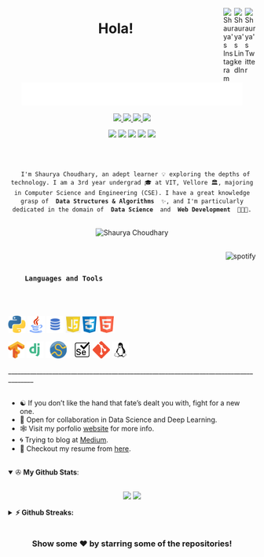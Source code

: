 <a href="https://twitter.com/shaurya_src" target="_blank" rel="nofollow"><img align="right" alt="Shaurya's Twitter" width="22px" src="https://cdn.jsdelivr.net/npm/simple-icons@v3/icons/twitter.svg" /></a><a href="https://www.linkedin.com/in/shaurya-src/" target="_blank" rel="nofollow"><img align="right" alt="Shaurya's LinkedIn" width="22px" src="https://cdn.jsdelivr.net/npm/simple-icons@v3/icons/linkedin.svg" /></a><a href="https://www.instagram.com/shaurya_src/" target="_blank" rel="nofollow"><img align="right" alt="Shaurya's Instagram" width="22px" src="https://cdn.jsdelivr.net/npm/simple-icons@v3/icons/instagram.svg" /></a>

<h1 align="center">Hola!</h1>

<p align="center">
  <a href="https://github.com/shaurya-src" target="_blank">
    <img src="https://github.com/shaurya-src/shaurya-src/blob/main/Assets/Hello%20world.gif" width="450">
  </a>
</p>

<p align="center">
  <a href="https://www.shauryasrc.com" target="_blank">
    <img src="https://img.shields.io/badge/WWW.-shauryasrc.com-critical?style=flat-square&logo=saltstack&logoColor=white">
  </a>
  <a href="https://en.wikipedia.org/wiki/Homo_sapiens" target="_blank">
    <img src="https://img.shields.io/badge/Species-Homo_sapiens-success?style=flat-square&logo=mailchimp&logoColor=white">
  </a>
  <a href="https://en.wikipedia.org/wiki/Life" target="_blank">
    <img src="https://img.shields.io/badge/Status-Stable-success?style=flat-square&logo=gravatar&logoColor=white">
  </a>
  <a href="https://en.wikipedia.org/wiki/Computer_science" target="_blank">
    <img src="https://img.shields.io/badge/My%20jam-Computer%20Science-critical?style=flat-square&logo=electron&logoColor=white">
  </a>
</p>

<p align="center">
  <img src="https://img.shields.io/badge/Windows-10-292e33?style=flat-square&logo=microsoft&logoColor=ffffff">
  <img src="https://img.shields.io/badge/Linux-Kali-292e33?style=flat-square&logo=Arch-Linux&logoColor=ffffff">
  <img src="https://img.shields.io/badge/IDE-PyCharm-292e33?style=flat-square&logo=PyCharm&logoColor=fff">
  <img src="https://img.shields.io/badge/BROWSER-Edge-292e33?style=flat-square&logo=Microsoft-Edge">
  <img src="https://img.shields.io/badge/BROWSER-Tor-292e33?style=flat-square&logo=Tor-Project">
</p>

<br>

<p align="center">
  <code>
  I'm Shaurya Choudhary, an adept learner 💡 exploring the depths of technology. I am a 3rd year undergrad 🎓 at VIT, Vellore 🏛, majoring in Computer Science and Engineering (CSE). I have a great knowledge grasp of <strong> Data Structures & Algorithms </strong> ✨, and I'm particularly dedicated in the domain of <strong> Data Science </strong> and <strong> Web Development </strong> 👨🏻‍💻.
  </code>
</p>

<p align="center">
  <img src="https://komarev.com/ghpvc/?username=shaurya-src" alt="Shaurya Choudhary" />
</p>

<br>

<a href="https://github.com/kittinan/spotify-github-profile" target="blank">
  <img align="right"
    src="https://spotify-github-profile.vercel.app/api/view?uid=214zuzj6g7ndx46cmed74tymq&cover_image=true&theme=default"
    alt="spotify" />
</a>

<h3>
  <code>
    Languages and Tools
  </code>
</h3>

<br>

<p>
  <code><img height="35" src="https://github.com/shaurya-src/shaurya-src/blob/main/Assets/python.png" alt="python"></code>
  <code><img height="35" src="https://github.com/shaurya-src/shaurya-src/blob/main/Assets/java.png" alt="java"></code>
  <code><img height="35" src="https://github.com/shaurya-src/shaurya-src/blob/main/Assets/sql.png" alt="sql"></code>
  <code><img height="35" src="https://github.com/shaurya-src/shaurya-src/blob/main/Assets/js.png" alt="js"></code>
  <code><img height="35" src="https://github.com/shaurya-src/shaurya-src/blob/main/Assets/css.png" alt="css"></code>
  <code><img height="35" src="https://github.com/shaurya-src/shaurya-src/blob/main/Assets/html.png" alt="html"></code>
</p>

<p>
<code><img height="35" src="https://github.com/shaurya-src/shaurya-src/blob/main/Assets/Tensorflow.png" alt="Tensorflow"></code>
<code><img height="35" src="https://github.com/shaurya-src/shaurya-src/blob/main/Assets/django.png" alt="Django"></code>
<code><img height="35" src="https://github.com/shaurya-src/shaurya-src/blob/main/Assets/scipy.png" alt="scipy"></code>
<code><img height="35" src="https://github.com/shaurya-src/shaurya-src/blob/main/Assets/selenium.png" alt="selenium"></code>
<code><img height="35" src="https://github.com/shaurya-src/shaurya-src/blob/main/Assets/git.png" alt="git"></code>
<code><img height="35" src="https://github.com/shaurya-src/shaurya-src/blob/main/Assets/linux.png" alt="linux"></code>
</p>
______________________________________________________________________________________

<br>
<br>

- ☯️ If you don’t like the hand that fate’s dealt you with, fight for a new one. <br>
- 🤝 Open for collaboration in Data Science and Deep Learning. <br>
- 🕸️ Visit my porfolio [website](https://www.shauryasrc.com/) for more info. <br>
- 🌀 Trying to blog at [Medium](https://shaurya-src.medium.com/). <br>
- 📃 Checkout my resume from [here](https://github.com/shaurya-src/shaurya-src/blob/main/Assets/ShauryaResume.pdf).

<br>

<details open>
 <summary> ✇ <b>My Github Stats</b>: </summary>
<br>
<p align = "center">
  <img src = "https://github-readme-stats.vercel.app/api?username=shaurya-src&show_icons=true&theme=tokyonight&include_all_commits=true&count_private=true&line_height=27">
  <img src = "https://github-readme-stats.vercel.app/api/top-langs/?username=shaurya-src&hide=TeX,HTML&theme=tokyonight">
</p>
</details>

<details>	
  <summary><b>⚡ Github Streaks:</b></summary>
  <img height="200em" src="https://github-readme-streak-stats.herokuapp.com/?user=shaurya-src&hide_border=true" />
</details>

#

<div align="center">

### Show some ❤️ by starring some of the repositories!

</div>
